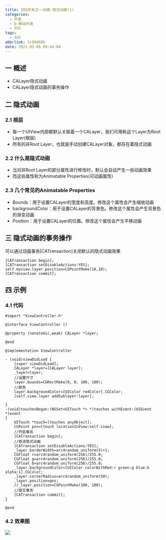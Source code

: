 ```yaml
---
title: IOS开发之——动画-隐式动画(1)
categories:
  - 开发
  - D-移动开发
  - IOS
tags:
  - IOS
abbrlink: 2c89d88b
date: 2021-05-06 09:44:04
---
```

## 一 概述

* CALayer隐式动画
* CALayer隐式动画的事务操作

<!--more-->

## 二 隐式动画

### 2.1 根层

* 每一个UIView内部都默认关联着一个CALayer，我们可用称这个Layer为Root Layer(根层)
* 所有的非Root Layer，也就是手动创建CALayer对象，都存在着隐式动画

### 2.2 什么是隐式动画

* 当对非Root Layer的部分属性进行修改时，默认会自动产生一些动画效果
* 而这些属性称为Animatable Properties(可动画属性)

### 2.3 几个常见的Animatable Properties

* Bounds：用于设置CALayer的宽度和高度。修改这个属性会产生缩放动画
* backgroundColor：用于设置CALayer的背景色。修改这个属性会产生背景色的渐变动画
* Position：用于设置CALayer的位置。修改这个属性会产生平移动画

## 三 隐式动画的事务操作

可以通过动画事务[CATransaction]关闭默认的隐式动画效果

```
[CATransaction begin];
[CATransaction setDisableActions:YES];
self.myview.layer.position=CGPointMake(10,10);
[CATransaction commit];
```

## 四 示例

### 4.1 代码

```
#import "ViewController.h"

@interface ViewController ()

@property (nonatomic,weak) CALayer *layer;

@end

@implementation ViewController

- (void)viewDidLoad {
    [super viewDidLoad];
    CALayer *layer=[CALayer layer];
    _layer=layer;
    //设置尺寸
    layer.bounds=CGRectMake(0, 0, 100, 100);
    //颜色
    layer.backgroundColor=[UIColor redColor].CGColor;
    [self.view.layer addSublayer:layer];
    
}
-(void)touchesBegan:(NSSet<UITouch *> *)touches withEvent:(UIEvent *)event
{
    UITouch *touch=[touches anyObject];
    CGPoint pos=[touch locationInView:self.view];
    //开启事务
    [CATransaction begin];
    //取消隐式动画
    [CATransaction setDisableActions:YES];
    _layer.borderWidth=arc4random_uniform(5)+1;
    CGFloat r=arc4random_uniform(256)/255.0;
    CGFloat g=arc4random_uniform(256)/255.0;
    CGFloat b=arc4random_uniform(256)/255.0;
    _layer.backgroundColor=[UIColor colorWithRed:r green:g blue:b alpha:1].CGColor;
    _layer.cornerRadius=arc4random_uniform(50);
    _layer.position=pos;
    //_layer.position=CGPointMake(100, 100);
    //提交事务
    [CATransaction commit];
}

@end
```

### 4.2 效果图

![][1]


[1]:https://fastly.jsdelivr.net/gh/PGzxc/CDN@master/blog-ios/ios-calayer-implicit-animal.gif